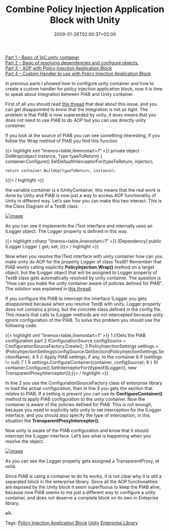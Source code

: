 ﻿---
title: "Combine Policy Injection Application Block with Unity"
description: ""
date: 2009-01-26T02:00:37+02:00
draft: false
tags: [NET framework,Enterprise Library,Frameworks]
categories: [NET framework,Enterprise Library,Frameworks]
---
[Part 1 – Basic of IoC unity container](http://www.codewrecks.com/blog/index.php/2009/01/16/first-steps-with-unity/)  
[Part 2 – Basic of resolving dependencies and configure objects.](http://www.codewrecks.com/blog/index.php/2009/01/17/other-experiments-with-unity/)  
[Part 3 – AOP with Policy Injection Application Block](http://www.codewrecks.com/blog/index.php/2009/01/17/unity-policy-injection-application-block-and-aop/)  
[Part 4 – Custom Handler to use with Policy Injection Application Block](http://www.codewrecks.com/blog/index.php/2009/01/18/custom-handler-to-use-with-policy-injection-application-block/)

In previous parts I showed how to configure unity container and how to create a custom handler for policy injection application block, now it is time to speak about integration between PIAB and Unity container.

First of all you should read [this thread](http://www.codeplex.com/unity/Thread/View.aspx?ThreadId=38040) that deal about this issue, and you can get disappointed to know that the integration is not so tight. The problem is that PIAB is now superseded by unity, it does means that you does not need to use PIAB to do AOP but you can use directly unity container.

If you look at the source of PIAB you can see something interesting, If you follow the Wrap method of PIAB you find this function

{{< highlight xml "linenos=table,linenostart=1" >}}
private object DoWrap(object instance, Type typeToReturn)
{
    container.Configure<Interception>().SetDefaultInterceptorFor(typeToReturn, injector);

    return container.BuildUp(typeToReturn, instance);
}{{< / highlight >}}

<!-- Code inserted with Steve Dunn's Windows Live Writer Code Formatter Plugin.  http://dunnhq.com -->

the variable container is a IUnityContainer, this means that the real work is done by Unity and PIAB is now just a way to access AOP functionality of Unity in different way. Let’s see how you can make this two interact. This is the Class Diagram of a TestB class

[![image](http://www.codewrecks.com/blog/wp-content/uploads/2009/01/image-thumb15.png)](http://www.codewrecks.com/blog/wp-content/uploads/2009/01/image15.png)

As you can see it implements the ITest interface and internally uses an ILogger object. The Logger property is defined in this way.

{{< highlight csharp "linenos=table,linenostart=1" >}}
[Dependency]
public ILogger Logger { get; set; }{{< / highlight >}}

<!-- Code inserted with Steve Dunn's Windows Live Writer Code Formatter Plugin.  http://dunnhq.com -->

Now when you resolve the ITest interface with unity container how can you make unity do AOP for the property Logger of class TestB? Remember that PIAB works calling explicitly  **PolicyInjection.Wrap()** method on a target object, but the ILogger object that will be assigned to Logger property of TestB class gets automatically resolved by unity container. The question is "How can you make the unity container aware of policies defined for PIAB". The solution was explained in [this thread](http://www.codeplex.com/unity/Thread/View.aspx?ThreadId=38040).

If you configure the PIAB to intercept the interface ILogger you gets disappointed because when you resolve TestB with unity, Logger property does not contains a proxy, but the concrete class defined in the config file. This means that calls to ILogger methods are not intercepted because unity ignore configuration of the PIAB. To solve this problem you should use the following code.

{{< highlight xml "linenos=table,linenostart=1" >}}
 1 //Gets the PIAB configuration part
 2 IConfigurationSource configSource = ConfigurationSourceFactory.Create();
 3 PolicyInjectionSettings settings = (PolicyInjectionSettings)configSource.GetSection(PolicyInjectionSettings.SectionName);
 4 
 5 // Apply PIAB settings, if any, to the container
 6 if (settings != null)
 7 {
 8    settings.ConfigureContainer(container, configSource);
 9 }
10 container.Configure<Interception>().SetInterceptorFor((typeof(ILogger)), new TransparentProxyInterceptor());{{< / highlight >}}

<!-- Code inserted with Steve Dunn's Windows Live Writer Code Formatter Plugin.  http://dunnhq.com -->

In line 2 you use the ConfigurationSourceFactory class of enterprise library to load the actual configuration, then in line 3 you gets the section that relates to PIAB. If a setting is present you can use its  **ConfigureContainer()** method to apply PIAB configuration to the unity container. Now the container is aware of the policies defined for PIAB. This is not enough, because you need to explicitly tells unity to set interception for the ILogger interface, and you should also specify the type of interception, in this situation the  **TransparentProxyInterceptor()**.

Now unity is aware of the PIAB configuration and know that it should intercept the ILogger interface. Let’s see what is happening when you resolve the object.

[![image](http://www.codewrecks.com/blog/wp-content/uploads/2009/01/image-thumb16.png)](http://www.codewrecks.com/blog/wp-content/uploads/2009/01/image16.png)

As you can see the Logger property gets assigned a TransparentProxy, et voilà.

Since PIAB is using a container to do its works, it is not clear why it is still a separated block in the enterprise library. Since all the AOP functionalities are exposed by the Unity block it seem superfluous to keep the PIAB alive, because now PIAB seems to me just a different way to configure a unity container, and does not deserve a complete block on its own in Enteprise library.

alk.

Tags: [Policy Injection Application Block](http://technorati.com/tag/Policy%20Injection%20Application%20Block) [Unity](http://technorati.com/tag/Unity) [Enterprise Library](http://technorati.com/tag/Enterprise%20Library)
